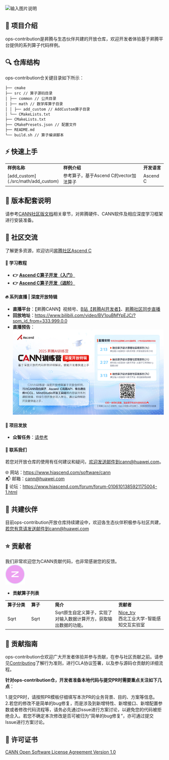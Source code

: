 ![输入图片说明](https://foruda.gitee.com/images/1732709982038009684/f1bee069_9519913.jpeg "首页banner.jpg")

## 🎯 项目介绍
ops-contribution是昇腾与生态伙伴共建的开放仓库，欢迎开发者体验基于昇腾平台提供的系列算子代码样例。

## 🔍 仓库结构
ops-contribution仓关键目录如下所示：
```
├── cmake
├── src // 算子源码目录
│ ├── common // 公共目录
│ ├── math // 数学库算子目录
│ │ ├── add_custom // AddCustom算子目录
│ └── CMakeLists.txt
├── CMakeLists.txt
├── CMakePresets.json // 配置文件
├── README.md
└── build.sh // 算子编译脚本
```
## ⚡️ 快速上手
<table>
<tr><td width="15%"><b>样例名称</b></td><td width="70%"><b>样例介绍</b></td><td width="15%"><b>开发语言</b></td></tr>
<tr><td>[add_custom](./src/math/add_custom)</td><td>参考算子，基于Ascend C的vector加法算子</td><td>Ascend C</td></tr>
</table>

## 📝 版本配套说明
请参考[CANN社区版文档](https://www.hiascend.com/document/detail/zh/CANNCommunityEdition/800alpha003/softwareinst/instg/instg_0001.html)相关章节，对昇腾硬件、CANN软件及相应深度学习框架进行安装准备。

## 💬 社区交流
了解更多资源，欢迎访问[昇腾社区Ascend C](https://www.hiascend.com/ascend-c)

#### **📖 学习教程**
- **👉 [Ascend C算子开发（入门）](https://www.hiascend.com/developer/courses/detail/1691696509765107713)**
- **👉 [Ascend C算子开发（进阶）](https://www.hiascend.com/developer/courses/detail/1696414606799486977)**

#### **🔥 系列直播 | 深度开放特辑**
- **直播平台**：【昇腾CANN】视频号、[B站【昇腾AI开发者】](https://space.bilibili.com/1190614918?spm_id_from=333.337.search-card.all.click)、[昇腾社区同步直播](https://www.hiascend.com/developer/cann20242?tab=live)<br>
- **回放地址**：https://www.bilibili.com/video/BV1ouBMYpEJC/?spm_id_from=333.999.0.0 <br>
- **直播预告**：<br>
![直播预告](resouce/advance-2.jpg)

#### **🏅️ 项目发放**
- **众智任务**：[请参考](https://www.hiascend.com/ecosystem/all-wisdom)

#### **💌 联系我们**
若您对开放仓库的使用有任何建议和疑问，欢迎发送邮件到cann@huawei.com。<br>

 :globe_with_meridians: 网站：https://www.hiascend.com/software/cann <br>
 :mailbox_with_mail: 邮箱：cann@huawei.com <br>
 :speech_balloon: 论坛：https://www.hiascend.com/forum/forum-0106101385921175004-1.html <br>

## 🤝 共建伙伴
目前ops-contribution开放仓库持续建设中，欢迎各生态伙伴积极参与社区共建，若您有意请发送邮件到cann@huawei.com

## ⭐️ 贡献者
我们非常欢迎您为CANN贡献代码，也非常感谢您的反馈。<br>
[![](resouce/%E5%BC%A0%E5%BF%97%E4%BC%9F-CIRCLE.png)](https://gitee.com/Nicet)

- **贡献算子列表**
<table>
<tr><td width="15%"><b>算子分类</b></td><td width="15%"><b>算子</b></td><td width="40%"><b>简介</b></td><td width="30%"><b>贡献者</b></td></tr>
<tr><td>Sqrt</td><td>Sqrt</td><td>Sqrt原生自定义算子，实现了对输入数据计算开方，获取输出数据的功能。</td><td> <a href="https://gitee.com/Nicet">Nice_try</a><br>西北工业大学-智能感知交互实验室</td></tr>
</table>

## 📌 贡献指南
ops-contribution仓欢迎广大开发者体验并参与贡献，在参与社区贡献之前。请参见[Contributing](docs/Contributing.md)了解行为准则，进行CLA协议签署，以及参与源码仓贡献的详细流程。<br>

**针对ops-contribution仓，开发者准备本地代码与提交PR时需要重点关注如下几点**：<br>

1.提交PR时，请按照PR模板仔细填写本次PR的业务背景、目的、方案等信息。<br>
2.若您的修改不是简单的bug修复，而是涉及到新增特性、新增接口、新增配置参数或者修改代码流程等，请务必先通过Issue进行方案讨论，以避免您的代码被拒绝合入。若您不确定本次修改是否可被归为“简单的bug修复”，亦可通过提交Issue进行方案讨论。

## 📄 许可证书
[CANN Open Software License Agreement Version 1.0](LICENSE)
